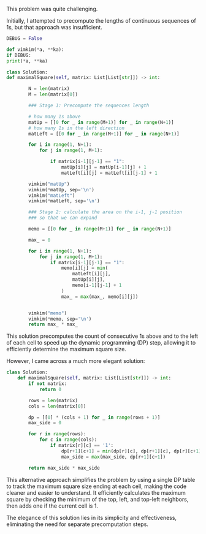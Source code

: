 This problem was quite challenging.

Initially, I attempted to precompute the lengths of continuous sequences of 1s, but that approach was insufficient.

```python
DEBUG = False

def vimkim(*a, **ka):
if DEBUG:
print(*a, **ka)

class Solution:
def maximalSquare(self, matrix: List[List[str]]) -> int:

        N = len(matrix)
        M = len(matrix[0])

        ### Stage 1: Precompute the sequences length

        # how many 1s above
        matUp = [[0 for _ in range(M+1)] for _ in range(N+1)]
        # how many 1s in the left direction
        matLeft = [[0 for _ in range(M+1)] for _ in range(N+1)]

        for i in range(1, N+1):
            for j in range(1, M+1):

                if matrix[i-1][j-1] == "1":
                    matUp[i][j] = matUp[i-1][j] + 1
                    matLeft[i][j] = matLeft[i][j-1] + 1

        vimkim("matUp")
        vimkim(*matUp, sep='\n')
        vimkim("matLeft")
        vimkim(*matLeft, sep='\n')

        ### Stage 2: calculate the area on the i-1, j-1 position
        ### so that we can expand

        memo = [[0 for _ in range(M+1)] for _ in range(N+1)]

        max_ = 0

        for i in range(1, N+1):
            for j in range(1, M+1):
                if matrix[i-1][j-1] == "1":
                    memo[i][j] = min(
                        matLeft[i][j],
                        matUp[i][j],
                        memo[i-1][j-1] + 1
                    )
                    max_ = max(max_, memo[i][j])


        vimkim("memo")
        vimkim(*memo, sep='\n')
        return max_ * max_

```

This solution precomputes the count of consecutive 1s above and to the left of each cell to speed up the dynamic programming (DP) step, allowing it to efficiently determine the maximum square size.

However, I came across a much more elegant solution:

```python
class Solution:
    def maximalSquare(self, matrix: List[List[str]]) -> int:
        if not matrix:
            return 0

        rows = len(matrix)
        cols = len(matrix[0])

        dp = [[0] * (cols + 1) for _ in range(rows + 1)]
        max_side = 0

        for r in range(rows):
            for c in range(cols):
                if matrix[r][c] == '1':
                    dp[r+1][c+1] = min(dp[r][c], dp[r+1][c], dp[r][c+1]) + 1  # Be careful with indexing
                    max_side = max(max_side, dp[r+1][c+1])

        return max_side * max_side

```

This alternative approach simplifies the problem by using a single DP table to track the maximum square size ending at each cell, making the code cleaner and easier to understand. It efficiently calculates the maximum square by checking the minimum of the top, left, and top-left neighbors, then adds one if the current cell is 1.

The elegance of this solution lies in its simplicity and effectiveness, eliminating the need for separate precomputation steps.
